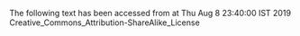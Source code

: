 The following text has been accessed from at Thu Aug 8 23:40:00 IST 2019
Creative_Commons_Attribution-ShareAlike_License
